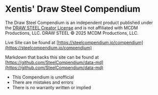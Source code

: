# Xentis' Draw Steel Compendium

The Draw Steel Compendium is an independent product published under the [DRAW STEEL Creator License](https://www.mcdmproductions.com/draw-steel-creator-license) and is not affiliated with MCDM Productions, LLC. DRAW STEEL © 2025 MCDM Productions, LLC.

Live Site can be found at [https://steelcompendium.io/compendium](https://steelcompendium.io/compendium)

Markdown that backs this site can be found at [https://github.com/SteelCompendium/data-md](https://github.com/SteelCompendium/data-md)

- This Compendium is unofficial
- There are mistakes and errors
- There is no warranty written or implied
